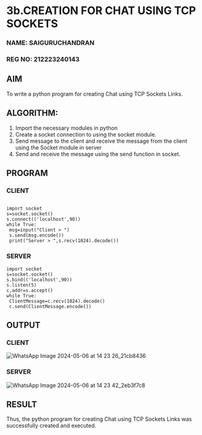 # 3b.CREATION FOR CHAT USING TCP SOCKETS
### NAME: SAIGURUCHANDRAN
### REG NO: 212223240143
## AIM
To write a python program for creating Chat using TCP Sockets Links.
## ALGORITHM:
1. Import the necessary modules in python
2. Create a socket connection to using the socket module.
3. Send message to the client and receive the message from the client using the Socket module in
 server
4. Send and receive the message using the send function in socket.
## PROGRAM
### CLIENT
```

import socket
s=socket.socket()
s.connect(('localhost',90))
while True:
 msg=input("Client > ")
 s.send(msg.encode())
 print("Server > ",s.recv(1024).decode())
```
### SERVER
```
import socket
s=socket.socket()
s.bind(('localhost',90))
s.listen(5)
c,addr=s.accept()
while True:
 ClientMessage=c.recv(1024).decode()
 c.send(ClientMessage.encode())
```

## OUTPUT
### CLIENT
![WhatsApp Image 2024-05-06 at 14 23 26_21cb8436](https://github.com/Saiguruchandran/3b_CHAT_USING_TCP_SOCKETS/assets/144870946/e70d7169-42a3-4cc2-902b-d1198237dbd8)

### SERVER
![WhatsApp Image 2024-05-06 at 14 23 42_2eb3f7c8](https://github.com/Saiguruchandran/3b_CHAT_USING_TCP_SOCKETS/assets/144870946/fb817644-9b50-497d-82e3-774dc76e4761)

## RESULT
Thus, the python program for creating Chat using TCP Sockets Links was successfully 
created and executed.
